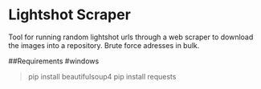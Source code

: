 # Lightshot Scraper
Tool for running random lightshot urls through a web scraper to download the images into a repository. Brute force adresses in bulk.

##Requirements
#windows
>pip install beautifulsoup4
>pip install requests
